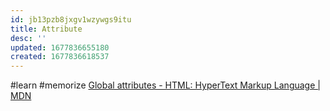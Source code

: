 ```yaml
---
id: jb13pzb8jxgv1wzywgs9itu
title: Attribute
desc: ''
updated: 1677836655180
created: 1677836618537
---
```

#learn #memorize [Global attributes - HTML: HyperText Markup Language | MDN](https://developer.mozilla.org/en-US/docs/Web/HTML/Global_attributes#list_of_global_attributes)